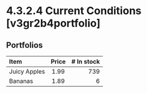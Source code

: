 # 4.3.2.4 Current Conditions [v3gr2b4portfolio]
## Portfolios

| Item         | Price | # In stock |
|:-------------|:-----:|-----------:|
| Juicy Apples |  1.99 |        739 |
| Bananas      |  1.89 |          6 |
